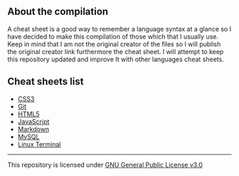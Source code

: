 ## About the compilation

A cheat sheet is a good way to remember a language syntax at a glance so I have decided to make this compilation of those which that I usually use. Keep in mind that I am not the original creator of the files so I will publish the original creator link furthermore the cheat sheet. I will attempt to keep this repository updated and improve It with other languages ​​cheat sheets.

## Cheat sheets list

- [CSS3](https://github.com/luisdavidfer/useful-cheatsheets/blob/master/cheatsheets/css3.pdf)
- [Git](https://github.com/luisdavidfer/useful-cheatsheets/blob/master/cheatsheets/git.pdf)
- [HTML5](https://github.com/luisdavidfer/useful-cheatsheets/blob/master/cheatsheets/html5.pdf)
- [JavaScript](https://github.com/luisdavidfer/useful-cheatsheets/blob/master/cheatsheets/javascript.pdf)
- [Markdown](https://github.com/luisdavidfer/useful-cheatsheets/blob/master/cheatsheets/markdown.pdf)
- [MySQL](https://github.com/luisdavidfer/useful-cheatsheets/blob/master/cheatsheets/mysql.pdf)
- [Linux Terminal](https://github.com/luisdavidfer/useful-cheatsheets/blob/master/cheatsheets/terminal.pdf)

---
This repository is licensed under [GNU General Public License v3.0](https://github.com/luisdavidfer/useful-cheatsheets/blob/master/LICENSE)

